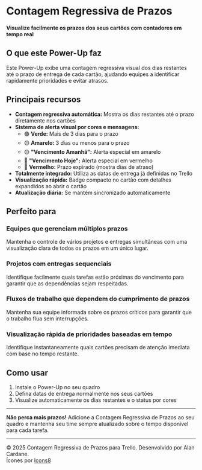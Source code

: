 # Contagem Regressiva de Prazos

**Visualize facilmente os prazos dos seus cartões com contadores em tempo real**

## O que este Power-Up faz

Este Power-Up exibe uma contagem regressiva visual dos dias restantes até o prazo de entrega de cada cartão, ajudando equipes a identificar rapidamente prioridades e evitar atrasos.

## Principais recursos

- **Contagem regressiva automática:** Mostra os dias restantes até o prazo diretamente nos cartões
- **Sistema de alerta visual por cores e mensagens:**
  - 🟢 **Verde:** Mais de 3 dias para o prazo
  - 🟡 **Amarelo:** 3 dias ou menos para o prazo
  - 🟡 **"Vencimento Amanhã":** Alerta especial em amarelo
  - 🔴 **"Vencimento Hoje":** Alerta especial em vermelho
  - 🔴 **Vermelho:** Prazo expirado (mostra dias de atraso)
- **Totalmente integrado:** Utiliza as datas de entrega já definidas no Trello
- **Visualização rápida:** Badge compacto no cartão com detalhes expandidos ao abrir o cartão
- **Atualização diária:** Se mantém sincronizado automaticamente

## Perfeito para

### Equipes que gerenciam múltiplos prazos
Mantenha o controle de vários projetos e entregas simultâneas com uma visualização clara de todos os prazos em um único lugar.

### Projetos com entregas sequenciais
Identifique facilmente quais tarefas estão próximas do vencimento para garantir que as dependências sejam respeitadas.

### Fluxos de trabalho que dependem do cumprimento de prazos
Mantenha sua equipe informada sobre os prazos críticos para garantir que o trabalho flua sem interrupções.

### Visualização rápida de prioridades baseadas em tempo
Identifique instantaneamente quais cartões precisam de atenção imediata com base no tempo restante.

## Como usar

1. Instale o Power-Up no seu quadro
2. Defina datas de entrega normalmente nos seus cartões
3. Visualize automaticamente os dias restantes e o status por cores

---

**Não perca mais prazos!** Adicione a Contagem Regressiva de Prazos ao seu quadro e mantenha seu time sempre atualizado sobre o tempo disponível para cada tarefa.

---

© 2025 Contagem Regressiva de Prazos para Trello. Desenvolvido por Alan Cardane.  
Ícones por [Icons8](https://icons8.com)
